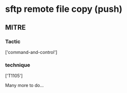 # sftp remote file copy (push)

## MITRE

### Tactic
['command-and-control']

### technique
['T1105']

Many more to do...
